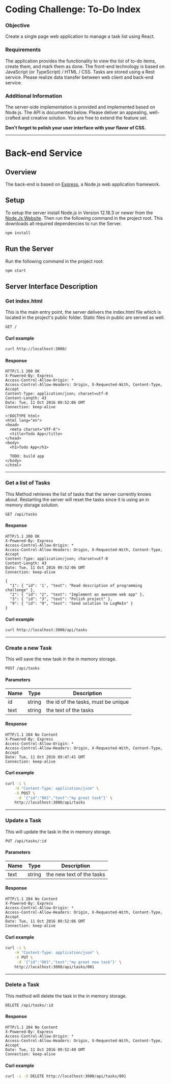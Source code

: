 # Coding Challenge: To-Do Index

### Objective
Create a single page web application to manage a task list using React.

### Requirements
The application provides the functionality to view the list of to-do items, create them, and mark them as done. The front-end technology is based on JavaScript (or TypeScript) / HTML / CSS. Tasks are stored using a Rest service. Please realize data transfer between web client and back-end
service.

### Additional Information
The server-side implementation is provided and implemented based on Node.js. The API is documented below. Please deliver an appealing, well-crafted and creative solution. You are free to extend the feature set.

**Don't forget to polish your user interface with your flavor of CSS.**

--------------------------------------------------------

# Back-end Service

## Overview

The back-end is based on [Express](http://http://expressjs.com/), a Node.js web application framework.


## Setup

To setup the server install Node.js in Version 12.18.3 or newer from the [Node.Js Website](http://nodejs.org/).
Then run the following command in the project root.
This downloads all required dependencies to run the Server.

```bash
npm install
```

## Run the Server

Run the following command in the project root:

```bash
npm start
```

## Server Interface Description

### Get index.html

This is the main entry point, the server delivers the index.html file which is located in the project's public folder.
Static files in public are served as well.

    GET /

#### Curl example

```bash
curl http://localhost:3000/
```

#### Response

    HTTP/1.1 200 OK
    X-Powered-By: Express
    Access-Control-Allow-Origin: *
    Access-Control-Allow-Headers: Origin, X-Requested-With, Content-Type, Accept
    Content-Type: application/json; charset=utf-8
    Content-Length: 43
    Date: Tue, 11 Oct 2016 09:52:06 GMT
    Connection: keep-alive

    <!DOCTYPE html>
    <html lang="en">
    <head>
      <meta charset="UTF-8">
      <title>Todo App</title>
    </head>
    <body>
      <h1>Todo App</h1>

      TODO: build app
    </body>
    </html>

- - -


### Get a list of Tasks

This Method retrieves the list of tasks that the server currently knows about.
Restarting the server will reset the tasks since it is using an in memory storage solution.

    GET /api/tasks

#### Response

    HTTP/1.1 200 OK
    X-Powered-By: Express
    Access-Control-Allow-Origin: *
    Access-Control-Allow-Headers: Origin, X-Requested-With, Content-Type, Accept
    Content-Type: application/json; charset=utf-8
    Content-Length: 43
    Date: Tue, 11 Oct 2016 09:52:06 GMT
    Connection: keep-alive

    {
      "1": { "id": '1', "text": "Read description of programming challenge" },
      "2": { "id": "2", "text": "Implement an awesome web app" },
      "3": { "id": "3", "text": "Polish project" },
      "9": { "id": "9", "text": "Send solution to LogMeIn" }
    }

#### Curl example

```bash
curl http://localhost:3000/api/tasks
```


- - -


### Create a new Task

This will save the new task in the in memory storage.

    POST /api/tasks

#### Parameters

| Name | Type   | Description                         |
|------|--------|-------------------------------------|
| id   | string | the id of the tasks, must be unique |
| text | string | the text of the tasks               |

#### Response

    HTTP/1.1 204 No Content
    X-Powered-By: Express
    Access-Control-Allow-Origin: *
    Access-Control-Allow-Headers: Origin, X-Requested-With, Content-Type, Accept
    Date: Tue, 11 Oct 2016 09:47:41 GMT
    Connection: keep-alive

#### Curl example

```bash
curl -i \
    -H "Content-Type: application/json" \
    -X POST \
     -d '{"id":"001","text":"my great task"}' \
    http://localhost:3000/api/tasks
```


- - -


### Update a Task

This will update the task in the in memory storage.

    PUT /api/tasks/:id

#### Parameters

| Name | Type   | Description               |
|------|--------|---------------------------|
| text | string | the new text of the tasks |

#### Response

    HTTP/1.1 204 No Content
    X-Powered-By: Express
    Access-Control-Allow-Origin: *
    Access-Control-Allow-Headers: Origin, X-Requested-With, Content-Type, Accept
    Date: Tue, 11 Oct 2016 09:52:06 GMT
    Connection: keep-alive

#### Curl example

```bash
curl -i \
    -H "Content-Type: application/json" \
    -X PUT \
     -d '{"id":"001","text":"my great new task"}' \
    http://localhost:3000/api/tasks/001
```


- - -


### Delete a Task

This method will delete the task in the in memory storage.

    DELETE /api/tasks/:id

#### Response

    HTTP/1.1 204 No Content
    X-Powered-By: Express
    Access-Control-Allow-Origin: *
    Access-Control-Allow-Headers: Origin, X-Requested-With, Content-Type, Accept
    Date: Tue, 11 Oct 2016 09:52:49 GMT
    Connection: keep-alive

#### Curl example

```bash
curl -i -X DELETE http://localhost:3000/api/tasks/001
```
